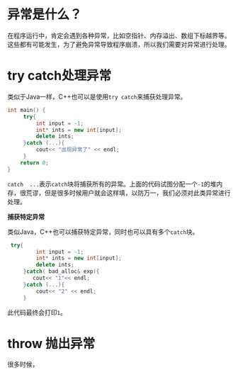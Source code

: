 # 异常是什么？

在程序运行中，肯定会遇到各种异常，比如空指针、内存溢出、数组下标越界等。这些都有可能发生，为了避免异常导致程序崩溃，所以我们需要对异常进行处理。

# try catch处理异常

类似于Java一样，C++也可以是使用`try catch`来捕获处理异常。

```c++
int main() {
     try{
         int input = -1;
         int* ints = new int[input];
         delete ints;
     }catch (...){
         cout<< "出现异常了" << endl;
     }
    return 0;
}
```

`catch  ...`表示`catch`块将捕获所有的异常。上面的代码试图分配一个`-1`的堆内存，很荒谬，但是很多时候用户就会这样填，以防万一，我们必须对此类异常进行处理。

**捕获特定异常**

类似Java，C++也可以捕获特定异常，同时也可以具有多个`catch`块。

```c++
 try{
         int input = -1;
         int* ints = new int[input];
         delete ints;
     }catch( bad_alloc& exp){
        cout<< "1"<< endl;
     }catch (...){
         cout<< "2" << endl;
     }
```

此代码最终会打印`1`。

# throw 抛出异常

很多时候，















































